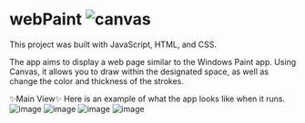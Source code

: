# webPaint ![canvas](https://github.com/DarielEGM/webPaint/assets/123778387/f6559e11-b6bd-4c3b-9206-3d1f84ad0834)

This project was built with JavaScript, HTML, and CSS.

The app aims to display a web page similar to the Windows Paint app. Using Canvas, it allows you to draw within the designated space, as well as change the color and thickness of the strokes.

✨Main View✨
Here is an example of what the app looks like when it runs.
![image](https://github.com/DarielEGM/webPaint/assets/123778387/31b4dd9a-a773-4ac0-be1b-78dfe6c4e953)
![image](https://github.com/DarielEGM/webPaint/assets/123778387/c2cf1cf4-7183-43cd-8186-b2b58b330641)
![image](https://github.com/DarielEGM/webPaint/assets/123778387/930cde5b-7ac8-4e15-8756-777bcfcd40d7)
![image](https://github.com/DarielEGM/webPaint/assets/123778387/39705d12-ce86-4775-a73f-53f9824e2f7c)



